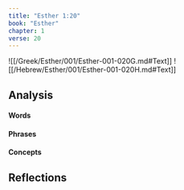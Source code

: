 ```yaml
---
title: "Esther 1:20"
book: "Esther"
chapter: 1
verse: 20
---
```

![[/Greek/Esther/001/Esther-001-020G.md#Text]]
![[/Hebrew/Esther/001/Esther-001-020H.md#Text]]

## Analysis

#### Words

#### Phrases

#### Concepts

## Reflections
